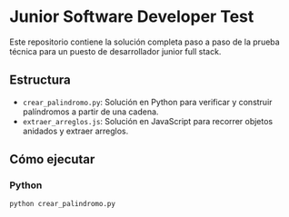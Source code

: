 # Junior Software Developer Test

Este repositorio contiene la solución completa paso a paso de la prueba técnica para un puesto de desarrollador junior full stack.

## Estructura

- `crear_palindromo.py`: Solución en Python para verificar y construir palíndromos a partir de una cadena.
- `extraer_arreglos.js`: Solución en JavaScript para recorrer objetos anidados y extraer arreglos.

## Cómo ejecutar

### Python

```bash
python crear_palindromo.py
